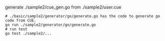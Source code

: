 generate ./sample2/cue_gen.go from ./sample2/user.cue

```shell
# ./basic/sample2/generator/go/generate.go has the code to generate go code from CUE.
go run ./sample2/generator/go/generate.go
# run test
go test ./sample2/...
```
